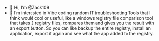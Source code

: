 - 👋 Hi, I’m @Zack109
- 👀 I’m interested in Vibe coding random IT troubleshooting Tools that I think would cool or useful, like a windows registry file comparison tool that takes 2 registry files, compares them and gives you the result with an export button. So you can like backup the entire registry, install an application, export it again and see what the app added to the registry.
<!---
Zack109/Zack109 is a ✨ special ✨ repository because its `README.md` (this file) appears on your GitHub profile.
You can click the Preview link to take a look at your changes.
--->
